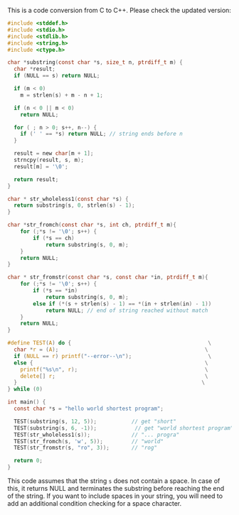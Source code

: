 This is a code conversion from C to C++. Please check the updated version:

```c
#include <stddef.h>
#include <stdio.h>
#include <stdlib.h>
#include <string.h>
#include <ctype.h>

char *substring(const char *s, size_t n, ptrdiff_t m) {
  char *result;
  if (NULL == s) return NULL;

  if (m < 0)
    m = strlen(s) + m - n + 1;

  if (n < 0 || m < 0)
    return NULL;

  for ( ; n > 0; s++, n--) {
    if (' ' == *s) return NULL; // string ends before n
  }

  result = new char[m + 1];
  strncpy(result, s, m);
  result[m] = '\0';

  return result;
}

char * str_wholeless1(const char *s) {
  return substring(s, 0, strlen(s) - 1);
}

char *str_fromch(const char *s, int ch, ptrdiff_t m){
    for (;*s != '\0'; s++) {
        if (*s == ch)
            return substring(s, 0, m);
    }
    return NULL;
}

char * str_fromstr(const char *s, const char *in, ptrdiff_t m){
    for (;*s != '\0'; s++) {
        if (*s == *in)
            return substring(s, 0, m);
        else if (*(s + strlen(s) - 1) == *(in + strlen(in) - 1))
            return NULL; // end of string reached without match
    }
    return NULL;
}

#define TEST(A) do {                                           \
  char *r = (A);                                              \
  if (NULL == r) printf("--error--\n");                        \
  else {                                                      \
    printf("%s\n", r);                                        \
    delete[] r;                                               \
  }                                                          \
} while (0)

int main() {
  const char *s = "hello world shortest program";

  TEST(substring(s, 12, 5));           // get "short"
  TEST(substring(s, 6, -1));            // get "world shortest program"
  TEST(str_wholeless1(s));             // "... progra"
  TEST(str_fromch(s, 'w', 5));         // "world"
  TEST(str_fromstr(s, "ro", 3));       // "rog"

  return 0;
}
```
This code assumes that the string `s` does not contain a space. In case of this, it returns NULL and terminates the substring before reaching the end of the string. If you want to include spaces in your string, you will need to add an additional condition checking for a space character.
